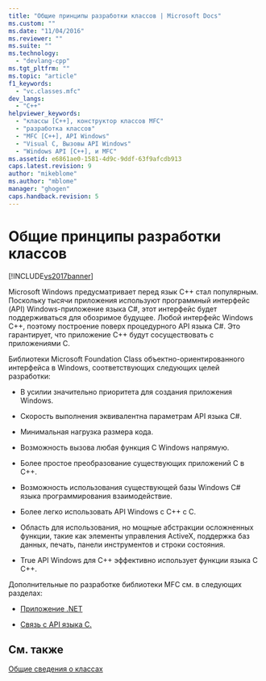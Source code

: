 ```yaml
---
title: "Общие принципы разработки классов | Microsoft Docs"
ms.custom: ""
ms.date: "11/04/2016"
ms.reviewer: ""
ms.suite: ""
ms.technology: 
  - "devlang-cpp"
ms.tgt_pltfrm: ""
ms.topic: "article"
f1_keywords: 
  - "vc.classes.mfc"
dev_langs: 
  - "C++"
helpviewer_keywords: 
  - "классы [C++], конструктор классов MFC"
  - "разработка классов"
  - "MFC [C++], API Windows"
  - "Visual C, Вызовы API Windows"
  - "Windows API [C++], и MFC"
ms.assetid: e6861ae0-1581-4d9c-9ddf-63f9afcdb913
caps.latest.revision: 9
author: "mikeblome"
ms.author: "mblome"
manager: "ghogen"
caps.handback.revision: 5
---
```

# Общие принципы разработки классов
[!INCLUDE[vs2017banner](../assembler/inline/includes/vs2017banner.md)]

Microsoft Windows предусматривает перед язык C\+\+ стал популярным.  Поскольку тысячи приложения используют программный интерфейс \(API\) Windows\-приложение языка C\#, этот интерфейс будет поддерживаться для обозримое будущее.  Любой интерфейс Windows C\+\+, поэтому построение поверх процедурного API языка C\#.  Это гарантирует, что приложение C\+\+ будут сосуществовать с приложениями C.  
  
 Библиотеки Microsoft Foundation Class объектно\-ориентированного интерфейса в Windows, соответствующих следующих целей разработки:  
  
-   В усилии значительно приоритета для создания приложения Windows.  
  
-   Скорость выполнения эквивалентна параметрам API языка C\#.  
  
-   Минимальная нагрузка размера кода.  
  
-   Возможность вызова любая функция C Windows напрямую.  
  
-   Более простое преобразование существующих приложений C в C\+\+.  
  
-   Возможность использования существующей базы Windows C\# языка программирования взаимодействие.  
  
-   Более легко использовать API Windows с C\+\+ с C.  
  
-   Область для использования, но мощные абстракции осложненных функции, такие как элементы управления ActiveX, поддержка баз данных, печать, панели инструментов и строки состояния.  
  
-   True API Windows для C\+\+ эффективно использует функции языка C C\+\+.  
  
 Дополнительные по разработке библиотеки MFC см. в следующих разделах:  
  
-   [Приложение .NET](../mfc/application-framework.md)  
  
-   [Связь с API языка C.](../mfc/relationship-to-the-c-language-api.md)  
  
## См. также  
 [Общие сведения о классах](../mfc/class-library-overview.md)